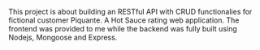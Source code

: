 This project is about building an RESTful API with CRUD functionalies for fictional customer Piquante.
A Hot Sauce rating web application.
The frontend was provided to me while the backend was fully built using Nodejs, Mongoose and Express.